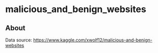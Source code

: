# malicious_and_benign_websites

## About 

Data source: https://www.kaggle.com/xwolf12/malicious-and-benign-websites 
